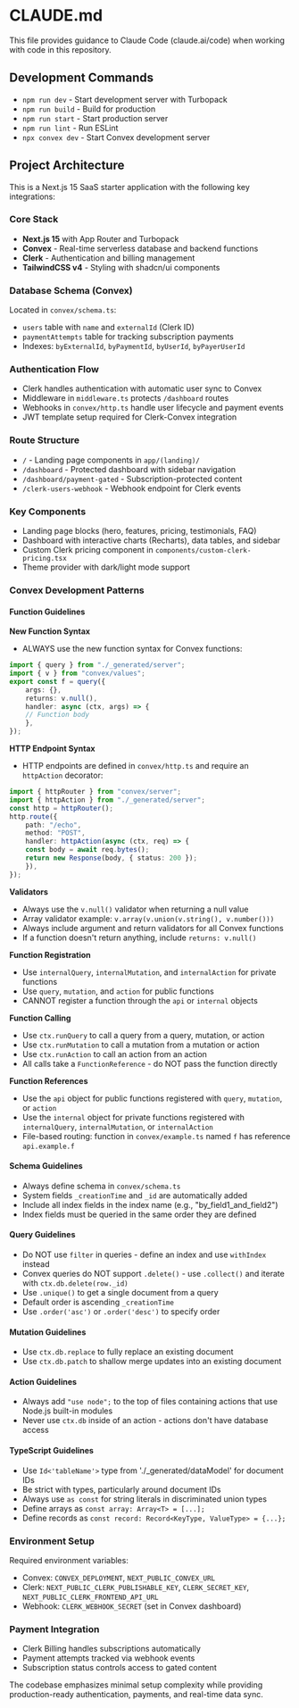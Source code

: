 # CLAUDE.md

This file provides guidance to Claude Code (claude.ai/code) when working with code in this repository.

## Development Commands

- `npm run dev` - Start development server with Turbopack
- `npm run build` - Build for production
- `npm run start` - Start production server
- `npm run lint` - Run ESLint
- `npx convex dev` - Start Convex development server

## Project Architecture

This is a Next.js 15 SaaS starter application with the following key integrations:

### Core Stack
- **Next.js 15** with App Router and Turbopack
- **Convex** - Real-time serverless database and backend functions
- **Clerk** - Authentication and billing management
- **TailwindCSS v4** - Styling with shadcn/ui components

### Database Schema (Convex)
Located in `convex/schema.ts`:
- `users` table with `name` and `externalId` (Clerk ID)
- `paymentAttempts` table for tracking subscription payments
- Indexes: `byExternalId`, `byPaymentId`, `byUserId`, `byPayerUserId`

### Authentication Flow
- Clerk handles authentication with automatic user sync to Convex
- Middleware in `middleware.ts` protects `/dashboard` routes
- Webhooks in `convex/http.ts` handle user lifecycle and payment events
- JWT template setup required for Clerk-Convex integration

### Route Structure
- `/` - Landing page components in `app/(landing)/`
- `/dashboard` - Protected dashboard with sidebar navigation
- `/dashboard/payment-gated` - Subscription-protected content
- `/clerk-users-webhook` - Webhook endpoint for Clerk events

### Key Components
- Landing page blocks (hero, features, pricing, testimonials, FAQ)
- Dashboard with interactive charts (Recharts), data tables, and sidebar
- Custom Clerk pricing component in `components/custom-clerk-pricing.tsx`
- Theme provider with dark/light mode support

### Convex Development Patterns

#### Function Guidelines
**New Function Syntax**
- ALWAYS use the new function syntax for Convex functions:
```typescript
import { query } from "./_generated/server";
import { v } from "convex/values";
export const f = query({
    args: {},
    returns: v.null(),
    handler: async (ctx, args) => {
    // Function body
    },
});
```

**HTTP Endpoint Syntax**
- HTTP endpoints are defined in `convex/http.ts` and require an `httpAction` decorator:
```typescript
import { httpRouter } from "convex/server";
import { httpAction } from "./_generated/server";
const http = httpRouter();
http.route({
    path: "/echo",
    method: "POST",
    handler: httpAction(async (ctx, req) => {
    const body = await req.bytes();
    return new Response(body, { status: 200 });
    }),
});
```

**Validators**
- Always use the `v.null()` validator when returning a null value
- Array validator example: `v.array(v.union(v.string(), v.number()))`
- Always include argument and return validators for all Convex functions
- If a function doesn't return anything, include `returns: v.null()`

**Function Registration**
- Use `internalQuery`, `internalMutation`, and `internalAction` for private functions
- Use `query`, `mutation`, and `action` for public functions
- CANNOT register a function through the `api` or `internal` objects

**Function Calling**
- Use `ctx.runQuery` to call a query from a query, mutation, or action
- Use `ctx.runMutation` to call a mutation from a mutation or action
- Use `ctx.runAction` to call an action from an action
- All calls take a `FunctionReference` - do NOT pass the function directly

**Function References**
- Use the `api` object for public functions registered with `query`, `mutation`, or `action`
- Use the `internal` object for private functions registered with `internalQuery`, `internalMutation`, or `internalAction`
- File-based routing: function in `convex/example.ts` named `f` has reference `api.example.f`

#### Schema Guidelines
- Always define schema in `convex/schema.ts`
- System fields `_creationTime` and `_id` are automatically added
- Include all index fields in the index name (e.g., "by_field1_and_field2")
- Index fields must be queried in the same order they are defined

#### Query Guidelines
- Do NOT use `filter` in queries - define an index and use `withIndex` instead
- Convex queries do NOT support `.delete()` - use `.collect()` and iterate with `ctx.db.delete(row._id)`
- Use `.unique()` to get a single document from a query
- Default order is ascending `_creationTime`
- Use `.order('asc')` or `.order('desc')` to specify order

#### Mutation Guidelines
- Use `ctx.db.replace` to fully replace an existing document
- Use `ctx.db.patch` to shallow merge updates into an existing document

#### Action Guidelines
- Always add `"use node";` to the top of files containing actions that use Node.js built-in modules
- Never use `ctx.db` inside of an action - actions don't have database access

#### TypeScript Guidelines
- Use `Id<'tableName'>` type from './_generated/dataModel' for document IDs
- Be strict with types, particularly around document IDs
- Always use `as const` for string literals in discriminated union types
- Define arrays as `const array: Array<T> = [...];`
- Define records as `const record: Record<KeyType, ValueType> = {...};`

### Environment Setup
Required environment variables:
- Convex: `CONVEX_DEPLOYMENT`, `NEXT_PUBLIC_CONVEX_URL`
- Clerk: `NEXT_PUBLIC_CLERK_PUBLISHABLE_KEY`, `CLERK_SECRET_KEY`, `NEXT_PUBLIC_CLERK_FRONTEND_API_URL`
- Webhook: `CLERK_WEBHOOK_SECRET` (set in Convex dashboard)

### Payment Integration
- Clerk Billing handles subscriptions automatically
- Payment attempts tracked via webhook events
- Subscription status controls access to gated content

The codebase emphasizes minimal setup complexity while providing production-ready authentication, payments, and real-time data sync.